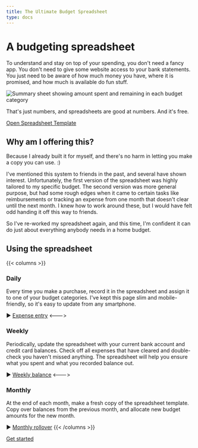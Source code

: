 ```yaml
---
title: The Ultimate Budget Spreadsheet
type: docs
---
```


# A budgeting spreadsheet

To understand and stay on top of your spending, you don't need a fancy app.
You don't need to give some website access to your bank statements.
You just need to be aware of how much money you have, where it is promised, and how much is available do fun stuff.

![Summary sheet showing amount spent and remaining in each budget category](/images/summary-sheet.png)

That's just numbers, and spreadsheets are good at numbers.
And it's free.

<a href="https://docs.google.com/spreadsheets/d/1n6RkePuZ8XAUJhlw7xhkplwAtr8paBcyH7ToJ11-DY0/edit?usp=sharing" class="action-button" target="_blank">Open Spreadsheet Template</a>

## Why am I offering this?

Because I already built it for myself, and there's no harm in letting you make a copy you can use. :)

I've mentioned this system to friends in the past, and several have shown interest.
Unfortunately, the first version of the spreadsheet was highly tailored to my specific budget.
The second version was more general purpose, but had some rough edges when it came to certain tasks like reimbursements or tracking an expense from one month that doesn't clear until the next month.
I knew how to work around these, but I would have felt odd handing it off this way to friends.

So I've re-worked my spreadsheet again, and this time, I'm confident it can do just about everything anybody needs in a home budget.

## Using the spreadsheet

{{< columns >}}
### Daily

Every time you make a purchase, record it in the spreadsheet and assign it to one of your budget categories.
I've kept this page slim and mobile-friendly, so it's easy to update from any smartphone.

► [Expense entry](/docs/usage/expense-entry)
<--->
### Weekly

Periodically, update the spreadsheet with your current bank account and credit card balances.
Check off all expenses that have cleared and double-check you haven't missed anything.
The spreadsheet will help you ensure what you spent and what you recorded balance out.

► [Weekly balance](/docs/usage/weekly-balance)
<--->
### Monthly

At the end of each month, make a fresh copy of the spreadsheet template.
Copy over balances from the previous month, and allocate new budget amounts for the new month.

► [Monthly rollover](/docs/usage/monthly-rollover)
{{< /columns >}}

<a href="/docs/usage/initial-setup" class="action-button">Get started</a>
